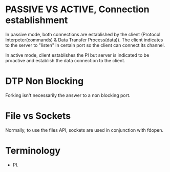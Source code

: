 # PASSIVE VS ACTIVE, Connection establishment

In passive mode, both connections are established by the client (Protocol Interpeter(commands) & Data Transfer Process(data)).
The client indicates to the server to "listen" in certain port so the client can connect its channel.

In active mode, client establishes the PI but server is indicated to be proactive and establish the data connection to the client.

# DTP Non Blocking

Forking isn't necessarily the answer to a non blocking port.

# File vs Sockets

Normally, to use the files API, sockets are used in conjunction with fdopen.

# Terminology
- PI.
